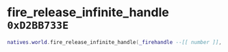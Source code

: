 # fire_release_infinite_handle `0xD2BB733E`

```lua
natives.world.fire_release_infinite_handle(_firehandle --[[ number ]], _releasestrength --[[ number ]], _unk0 --[[ number ]])
```
